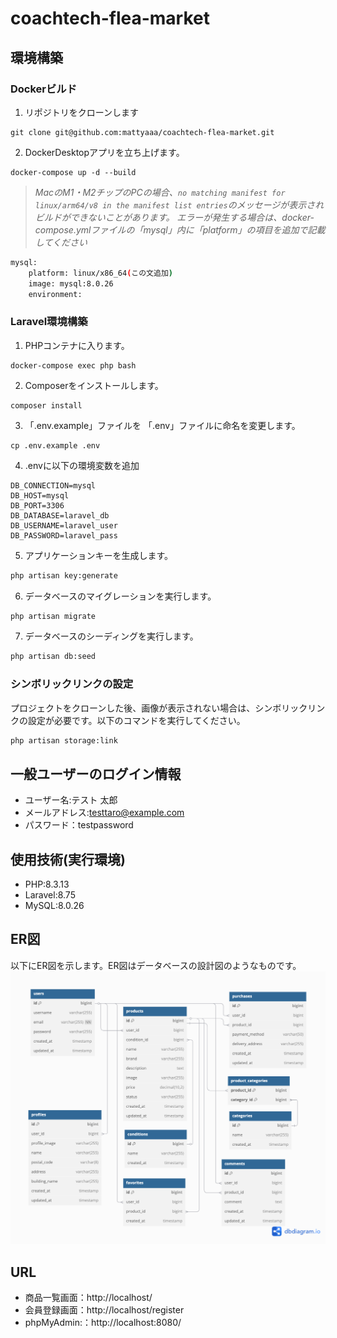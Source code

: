 # coachtech-flea-market
## 環境構築
### Dockerビルド
1. リポジトリをクローンします
```
git clone git@github.com:mattyaaa/coachtech-flea-market.git
```

2. DockerDesktopアプリを立ち上げます。
```
docker-compose up -d --build
```

> *MacのM1・M2チップのPCの場合、`no matching manifest for linux/arm64/v8 in the manifest list entries`のメッセージが表示されビルドができないことがあります。
エラーが発生する場合は、docker-compose.ymlファイルの「mysql」内に「platform」の項目を追加で記載してください*
``` bash
mysql:
    platform: linux/x86_64(この文追加)
    image: mysql:8.0.26
    environment:
```

### Laravel環境構築
1. PHPコンテナに入ります。
```
docker-compose exec php bash
```

2. Composerをインストールします。
```
composer install
```

3. 「.env.example」ファイルを 「.env」ファイルに命名を変更します。
```
cp .env.example .env
```

4. .envに以下の環境変数を追加
``` text
DB_CONNECTION=mysql
DB_HOST=mysql
DB_PORT=3306
DB_DATABASE=laravel_db
DB_USERNAME=laravel_user
DB_PASSWORD=laravel_pass
```
5. アプリケーションキーを生成します。
``` bash
php artisan key:generate
```

6. データベースのマイグレーションを実行します。
``` bash
php artisan migrate
```

7. データベースのシーディングを実行します。
``` bash
php artisan db:seed
```

### シンボリックリンクの設定
プロジェクトをクローンした後、画像が表示されない場合は、シンボリックリンクの設定が必要です。以下のコマンドを実行してください。
```bash
php artisan storage:link
```

## 一般ユーザーのログイン情報
- ユーザー名:テスト 太郎
- メールアドレス:testtaro@example.com
- パスワード：testpassword

## 使用技術(実行環境)
- PHP:8.3.13
- Laravel:8.75
- MySQL:8.0.26

## ER図
以下にER図を示します。ER図はデータベースの設計図のようなものです。
![ER図](ER.png)


## URL
- 商品一覧画面：http://localhost/
- 会員登録画面：http://localhost/register
- phpMyAdmin:：http://localhost:8080/